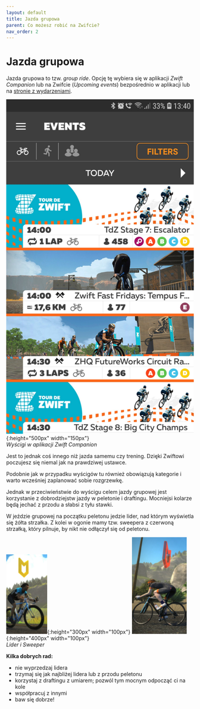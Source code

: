 ```yaml
---
layout: default
title: Jazda grupowa
parent: Co możesz robić na Zwifcie?
nav_order: 2
---
```


# Jazda grupowa  

Jazda grupowa to tzw. _group ride_. Opcję tę wybiera się w aplikacji _Zwift Companion_ lub na Zwifcie (_Upcoming events_) bezpośrednio w aplikacji lub na [stronie z wydarzeniami](https://www.zwift.com/eu/events).

![Events](../../assets/images/Events.png){:height="500px" width="150px"}  
*Wyścigi w aplikacji Zwift Companion*  

Jest to jednak coś innego niż jazda samemu czy trening. Dzięki Zwiftowi poczujesz się niemal jak na prawdziwej ustawce. 

Podobnie jak w przypadku wyścigów tu również obowiązują kategorie i warto wcześniej zaplanować sobie rozgrzewkę.

Jednak w przeciwieństwie do wyścigu celem jazdy grupowej jest korzystanie z dobrodziejstw jazdy w peletonie i draftingu. Mocniejsi kolarze będą jechać z przodu a słabsi z tyłu stawki.

W jeździe grupowej na początku peletonu jedzie lider, nad którym wyświetla się żółta strzałka. Z kolei w ogonie mamy tzw. sweepera z czerwoną strzałką, który pilnuje, by nikt nie odłączył się od peletonu.

![Lider](../../assets/images/Lider.png){:height="300px" width="100px"} ![Sweeper](../../assets/images/Sweeper.png){:height="400px" width="100px"}    
*Lider i Sweeper*                                      

**Kilka dobrych rad:**
* nie wyprzedzaj lidera
* trzymaj się jak najbliżej lidera lub z przodu peletonu
* korzystaj z draftingu z umiarem; pozwól tym mocnym odpocząć ci na kole
* współpracuj z innymi
* baw się dobrze!

